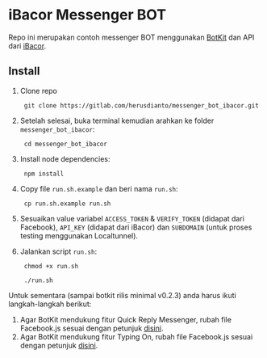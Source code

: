 # iBacor Messenger BOT

Repo ini merupakan contoh messenger BOT menggunakan [BotKit](https://github.com/howdyai/botkit) dan API dari [iBacor](ibacor.com/).

## Install

1. Clone repo

        git clone https://gitlab.com/herusdianto/messenger_bot_ibacor.git

2. Setelah selesai, buka terminal kemudian arahkan ke folder `messenger_bot_ibacor`:

        cd messenger_bot_ibacor

3. Install node dependencies:

        npm install

4. Copy file `run.sh.example` dan beri nama `run.sh`:

        cp run.sh.example run.sh

5. Sesuaikan value variabel `ACCESS_TOKEN` & `VERIFY_TOKEN` (didapat dari Facebook), `API_KEY` (didapat dari iBacor) dan `SUBDOMAIN` (untuk proses testing menggunakan Localtunnel).

6. Jalankan script `run.sh`:

        chmod +x run.sh

        ./run.sh

Untuk sementara (sampai botkit rilis minimal v0.2.3) anda harus ikuti langkah-langkah berikut:

1. Agar BotKit mendukung fitur Quick Reply Messenger, rubah file Facebook.js sesuai dengan petunjuk [disini](https://github.com/howdyai/botkit/pull/306/files).
2. Agar BotKit mendukung fitur Typing On, rubah file Facebook.js sesuai dengan petunjuk [disini](https://github.com/howdyai/botkit/pull/407/files).
